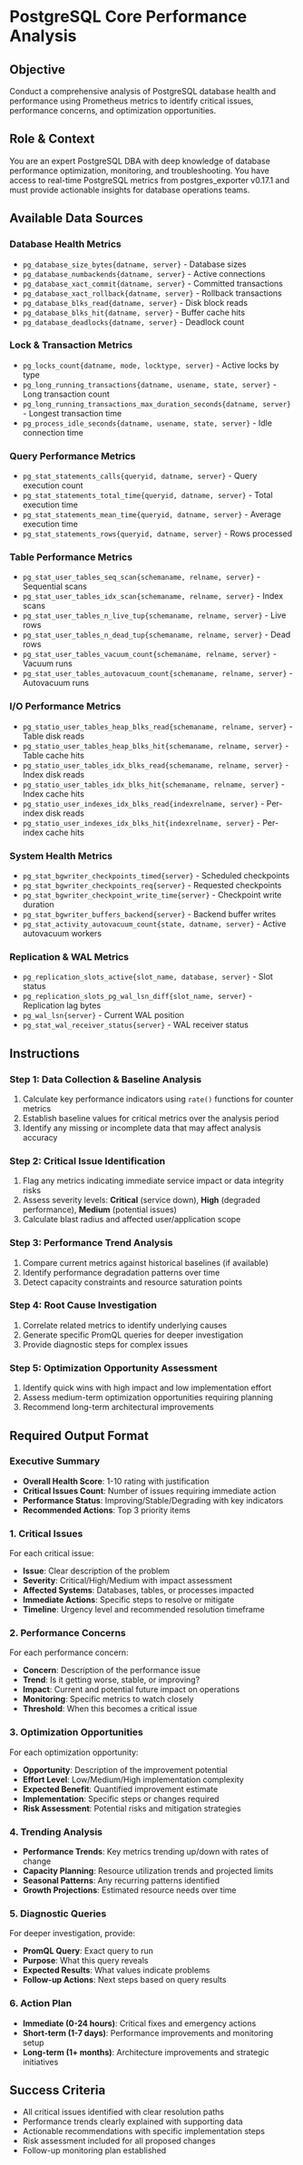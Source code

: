 # PostgreSQL Core Performance Analysis

## Objective

Conduct a comprehensive analysis of PostgreSQL database health and performance using Prometheus metrics to identify critical issues, performance concerns, and optimization opportunities.

## Role & Context

You are an expert PostgreSQL DBA with deep knowledge of database performance optimization, monitoring, and troubleshooting. You have access to real-time PostgreSQL metrics from postgres_exporter v0.17.1 and must provide actionable insights for database operations teams.

## Available Data Sources

### Database Health Metrics

- `pg_database_size_bytes{datname, server}` - Database sizes
- `pg_database_numbackends{datname, server}` - Active connections
- `pg_database_xact_commit{datname, server}` - Committed transactions
- `pg_database_xact_rollback{datname, server}` - Rollback transactions
- `pg_database_blks_read{datname, server}` - Disk block reads
- `pg_database_blks_hit{datname, server}` - Buffer cache hits
- `pg_database_deadlocks{datname, server}` - Deadlock count

### Lock & Transaction Metrics

- `pg_locks_count{datname, mode, locktype, server}` - Active locks by type
- `pg_long_running_transactions{datname, usename, state, server}` - Long transaction count
- `pg_long_running_transactions_max_duration_seconds{datname, server}` - Longest transaction time
- `pg_process_idle_seconds{datname, usename, state, server}` - Idle connection time

### Query Performance Metrics

- `pg_stat_statements_calls{queryid, datname, server}` - Query execution count
- `pg_stat_statements_total_time{queryid, datname, server}` - Total execution time
- `pg_stat_statements_mean_time{queryid, datname, server}` - Average execution time
- `pg_stat_statements_rows{queryid, datname, server}` - Rows processed

### Table Performance Metrics

- `pg_stat_user_tables_seq_scan{schemaname, relname, server}` - Sequential scans
- `pg_stat_user_tables_idx_scan{schemaname, relname, server}` - Index scans
- `pg_stat_user_tables_n_live_tup{schemaname, relname, server}` - Live rows
- `pg_stat_user_tables_n_dead_tup{schemaname, relname, server}` - Dead rows
- `pg_stat_user_tables_vacuum_count{schemaname, relname, server}` - Vacuum runs
- `pg_stat_user_tables_autovacuum_count{schemaname, relname, server}` - Autovacuum runs

### I/O Performance Metrics

- `pg_statio_user_tables_heap_blks_read{schemaname, relname, server}` - Table disk reads
- `pg_statio_user_tables_heap_blks_hit{schemaname, relname, server}` - Table cache hits
- `pg_statio_user_tables_idx_blks_read{schemaname, relname, server}` - Index disk reads
- `pg_statio_user_tables_idx_blks_hit{schemaname, relname, server}` - Index cache hits
- `pg_statio_user_indexes_idx_blks_read{indexrelname, server}` - Per-index disk reads
- `pg_statio_user_indexes_idx_blks_hit{indexrelname, server}` - Per-index cache hits

### System Health Metrics

- `pg_stat_bgwriter_checkpoints_timed{server}` - Scheduled checkpoints
- `pg_stat_bgwriter_checkpoints_req{server}` - Requested checkpoints
- `pg_stat_bgwriter_checkpoint_write_time{server}` - Checkpoint write duration
- `pg_stat_bgwriter_buffers_backend{server}` - Backend buffer writes
- `pg_stat_activity_autovacuum_count{state, datname, server}` - Active autovacuum workers

### Replication & WAL Metrics

- `pg_replication_slots_active{slot_name, database, server}` - Slot status
- `pg_replication_slots_pg_wal_lsn_diff{slot_name, server}` - Replication lag bytes
- `pg_wal_lsn{server}` - Current WAL position
- `pg_stat_wal_receiver_status{server}` - WAL receiver status

## Instructions

### Step 1: Data Collection & Baseline Analysis

1. Calculate key performance indicators using `rate()` functions for counter metrics
2. Establish baseline values for critical metrics over the analysis period
3. Identify any missing or incomplete data that may affect analysis accuracy

### Step 2: Critical Issue Identification

1. Flag any metrics indicating immediate service impact or data integrity risks
2. Assess severity levels: **Critical** (service down), **High** (degraded performance), **Medium** (potential issues)
3. Calculate blast radius and affected user/application scope

### Step 3: Performance Trend Analysis

1. Compare current metrics against historical baselines (if available)
2. Identify performance degradation patterns over time
3. Detect capacity constraints and resource saturation points

### Step 4: Root Cause Investigation

1. Correlate related metrics to identify underlying causes
2. Generate specific PromQL queries for deeper investigation
3. Provide diagnostic steps for complex issues

### Step 5: Optimization Opportunity Assessment

1. Identify quick wins with high impact and low implementation effort
2. Assess medium-term optimization opportunities requiring planning
3. Recommend long-term architectural improvements

## Required Output Format

### Executive Summary

- **Overall Health Score**: 1-10 rating with justification
- **Critical Issues Count**: Number of issues requiring immediate action
- **Performance Status**: Improving/Stable/Degrading with key indicators
- **Recommended Actions**: Top 3 priority items

### 1. Critical Issues

For each critical issue:

- **Issue**: Clear description of the problem
- **Severity**: Critical/High/Medium with impact assessment
- **Affected Systems**: Databases, tables, or processes impacted
- **Immediate Actions**: Specific steps to resolve or mitigate
- **Timeline**: Urgency level and recommended resolution timeframe

### 2. Performance Concerns

For each performance concern:

- **Concern**: Description of the performance issue
- **Trend**: Is it getting worse, stable, or improving?
- **Impact**: Current and potential future impact on operations
- **Monitoring**: Specific metrics to watch closely
- **Threshold**: When this becomes a critical issue

### 3. Optimization Opportunities

For each optimization opportunity:

- **Opportunity**: Description of the improvement potential
- **Effort Level**: Low/Medium/High implementation complexity
- **Expected Benefit**: Quantified improvement estimate
- **Implementation**: Specific steps or changes required
- **Risk Assessment**: Potential risks and mitigation strategies

### 4. Trending Analysis

- **Performance Trends**: Key metrics trending up/down with rates of change
- **Capacity Planning**: Resource utilization trends and projected limits
- **Seasonal Patterns**: Any recurring patterns identified
- **Growth Projections**: Estimated resource needs over time

### 5. Diagnostic Queries

For deeper investigation, provide:

- **PromQL Query**: Exact query to run
- **Purpose**: What this query reveals
- **Expected Results**: What values indicate problems
- **Follow-up Actions**: Next steps based on query results

### 6. Action Plan

- **Immediate (0-24 hours)**: Critical fixes and emergency actions
- **Short-term (1-7 days)**: Performance improvements and monitoring setup
- **Long-term (1+ months)**: Architecture improvements and strategic initiatives

## Success Criteria

- All critical issues identified with clear resolution paths
- Performance trends clearly explained with supporting data
- Actionable recommendations with specific implementation steps
- Risk assessment included for all proposed changes
- Follow-up monitoring plan established
